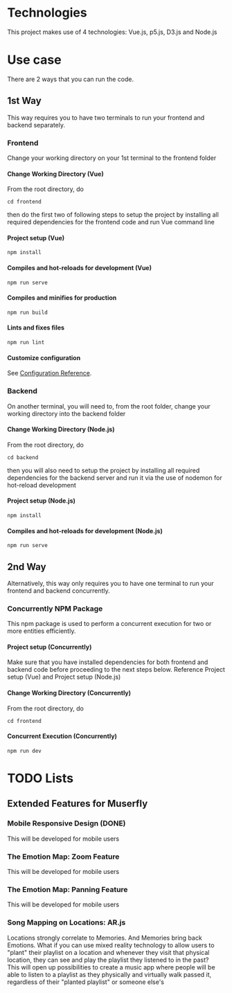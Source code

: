 # Technologies
This project makes use of 4 technologies: Vue.js, p5.js, D3.js and Node.js

# Use case
There are 2 ways that you can run the code. 

## 1st Way
This way requires you to have two terminals to run your frontend and backend separately.

### Frontend
Change your working directory on your 1st terminal to the frontend folder

#### Change Working Directory (Vue)
From the root directory, do
```
cd frontend
```

then do the first two of following steps to setup the project by installing all required dependencies for the frontend code and run Vue command line

#### Project setup (Vue)
```
npm install
```

#### Compiles and hot-reloads for development (Vue)
```
npm run serve
```

#### Compiles and minifies for production
```
npm run build
```

#### Lints and fixes files
```
npm run lint
```

#### Customize configuration
See [Configuration Reference](https://cli.vuejs.org/config/).

### Backend
On another terminal, you will need to, from the root folder, change your working directory into the backend folder

#### Change Working Directory (Node.js)
From the root directory, do
```
cd backend
```

then you will also need to setup the project by installing all required dependencies for the backend server and run it via the use of nodemon for hot-reload development

#### Project setup (Node.js)
```
npm install
```

#### Compiles and hot-reloads for development (Node.js)
```
npm run serve
```

## 2nd Way
Alternatively, this way only requires you to have one terminal to run your frontend and backend concurrently.

### Concurrently NPM Package
This npm package is used to perform a concurrent execution for two or more entities efficiently.

#### Project setup (Concurrently)
Make sure that you have installed dependencies for both frontend and backend code before proceeding to the next steps below. Reference Project setup (Vue) and Project setup (Node.js)

#### Change Working Directory (Concurrently)
From the root directory, do
```
cd frontend
```

#### Concurrent Execution (Concurrently)
```
npm run dev
```

# TODO Lists
## Extended Features for Muserfly
### Mobile Responsive Design (DONE)
This will be developed for mobile users
### The Emotion Map: Zoom Feature
This will be developed for mobile users
### The Emotion Map: Panning Feature
This will be developed for mobile users
### Song Mapping on Locations: AR.js
Locations strongly correlate to Memories. And Memories bring back Emotions. What if you can use mixed reality technology to allow users to "plant" their playlist on a location and whenever they visit that physical location, they can see and play the playlist they listened to in the past?<br />
This will open up possibilities to create a music app where people will be able to listen to a playlist as they physically and virtually walk passed it, regardless of their "planted playlist" or someone else's 
